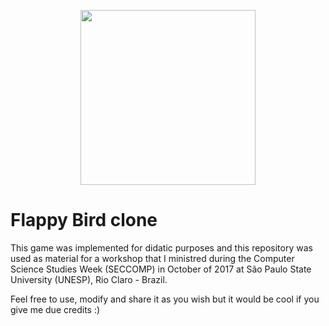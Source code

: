 <p align="center">
  <a href="https://filipealvesdef.github.io/flappy-bird-clone/index.html">
    <img width="280px" src="https://github.com/filipealvesdef/flappy-bird-clone/blob/master/flappy-bird-gif.gif?raw=true">
  </a>
</p>

# Flappy Bird clone

This game was implemented for didatic purposes and this repository was used as material for a workshop that I ministred during the Computer Science Studies Week (SECCOMP) in October of 2017 at São Paulo State University (UNESP), Rio Claro - Brazil.

Feel free to use, modify and share it as you wish but it would be cool if you give me due credits :)
